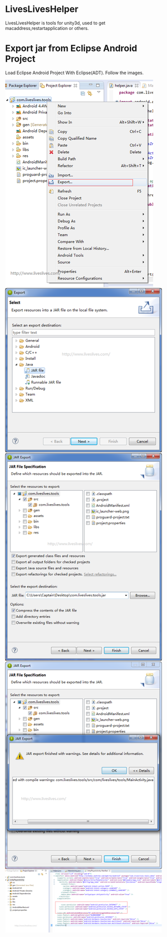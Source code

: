 # LivesLivesHelper
LivesLivesHelper is tools for unity3d, used to get macaddress,restartapplication or others.

# Export jar from Eclipse Android Project
Load Eclipse Android Project With Eclipse(ADT).
Follow the images.

![image](https://github.com/ThisisGame/LivesLivesHelper/blob/master/raw/master/images-folder/1.png)
![image](https://github.com/ThisisGame/LivesLivesHelper/blob/master/raw/master/images-folder/2.png)
![image](https://github.com/ThisisGame/LivesLivesHelper/blob/master/raw/master/images-folder/3.png)
![image](https://github.com/ThisisGame/LivesLivesHelper/blob/master/raw/master/images-folder/4.png)
![image](https://github.com/ThisisGame/LivesLivesHelper/blob/master/raw/master/images-folder/5.png)

